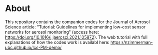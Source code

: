 # About
This repository contains the companion codes for the Journal of Aerosol Science article: "Tutorial: Guidelines for implementing low-cost sensor networks for aerosol monitoring" (access here: https://doi.org/10.1016/j.jaerosci.2021.105872). The web tutorial with full explanations of how the codes work is availabl here: https://nzimmerman-ubc.github.io/lcs-PM-demo/


